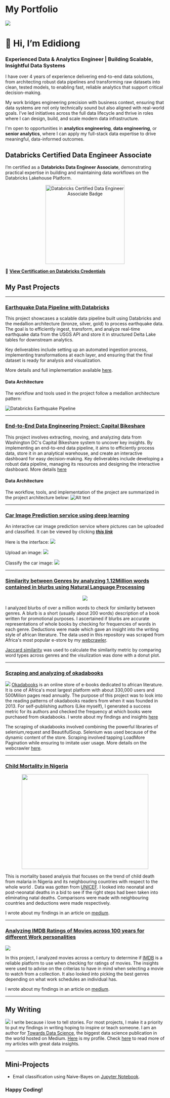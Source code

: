 # My Portfolio

![](https://github.com/EdidiongEsu/portfolio/blob/master/img/Capture.PNG)

# 👋 Hi, I’m Edidiong  
### Experienced Data & Analytics Engineer | Building Scalable, Insightful Data Systems

I have over 4 years of experience delivering end-to-end data solutions, from architecting robust data pipelines and transforming raw datasets into clean, tested models, to enabling fast, reliable analytics that support critical decision-making.

My work bridges engineering precision with business context, ensuring that data systems are not only technically sound but also aligned with real-world goals. I’ve led initiatives across the full data lifecycle and thrive in roles where I can design, build, and scale modern data infrastructure.

I'm open to opportunities in **analytics engineering**, **data engineering**, or **senior analytics**, where I can apply my full-stack data expertise to drive meaningful, data-informed outcomes.

## Databricks Certified Data Engineer Associate

I’m certified as a **Databricks Data Engineer Associate**, demonstrating practical expertise in building and maintaining data workflows on the Databricks Lakehouse Platform.

<p align="center">
  <a href="https://credentials.databricks.com/d07ac3d4-eda6-4706-849e-4bf87932052a#acc.x03av9uO" target="_blank">
    <img src="https://github.com/EdidiongEsu/portfolio/blob/master/img/Databricks%20Certified%20Data%20Engineer%20Associate_page-0001.jpg?raw=true" alt="Databricks Certified Data Engineer Associate Badge" width="250"/>
  </a>
</p>

🔗 [**View Certification on Databricks Credentials**](https://credentials.databricks.com/d07ac3d4-eda6-4706-849e-4bf87932052a#acc.x03av9uO)


## My Past Projects
---
### [Earthquake Data Pipeline with Databricks](https://github.com/EdidiongEsu/Databricks_earthquake)

This project showcases a scalable data pipeline built using Databricks and the medallion architecture (bronze, silver, gold) to process earthquake data. The goal is to efficiently ingest, transform, and analyze real-time earthquake data from the USGS API and store it in structured Delta Lake tables for downstream analytics.

Key deliverables include setting up an automated ingestion process, implementing transformations at each layer, and ensuring that the final dataset is ready for analysis and visualization.

More details and full implementation available [here](https://github.com/EdidiongEsu/Databricks_earthquake).


#### Data Architecture

The workflow and tools used in the project follow a medallion architecture pattern:

![Databricks Earthquake Pipeline](https://github.com/EdidiongEsu/Databricks_earthquake/blob/main/img/Earthquake%20architecture.gif)

---
### [End-to-End Data Engineering Project: Capital Bikeshare](https://github.com/EdidiongEsu/capital_bikeshare)
This project involves extracting, moving, and analyzing data from Washington DC's Capital Bikeshare system to uncover key insights. By implementing an end-to-end data pipeline, it aims to efficiently process data, store it in an analytical warehouse, and create an interactive dashboard for easy decision-making. Key deliverables include developing a robust data pipeline, managing its resources and designing the interactive dashboard. More details [here](https://github.com/EdidiongEsu/capital_bikeshare)

#### Data Architecture
The workflow, tools, and implementation of the project are summarized in the project architecture below:
![Alt text](https://github.com/EdidiongEsu/capital_bikeshare/blob/main/img/Bike%20architecture.gif)

---
### [Car Image Prediction service using deep learning](https://github.com/EdidiongEsu/mlzoomcamp_capstone_one)
An interactive car image prediction service where pictures can be uploaded and classified. It can be viewed by clicking <b>*[this link](https://edidiongesu-mlzoomcamp-capstone-one-main-app-uy4dzl.streamlit.app/)*</b>

Here is the interface:
    ![](https://github.com/EdidiongEsu/mlzoomcamp_capstone_one/blob/main/images/webapp.png)

Upload an image:
    ![](https://github.com/EdidiongEsu/mlzoomcamp_capstone_one/blob/main/images/webapp2.png)

Classify the car image:
    ![](https://github.com/EdidiongEsu/mlzoomcamp_capstone_one/blob/main/images/webapp3.png)

---
### [Similarity between Genres by analyzing 1.12Million words contained in blurbs using Natural Language Processing](https://github.com/EdidiongEsu/genre_NLP)


<p align="center"> 
<img src="https://github.com/EdidiongEsu/portfolio/blob/master/img/common_nlp_gif.gif" />
</p>

I analyzed blurbs of over a million words to check for similarity between genres. A blurb is a short (usually about 200 words) description of a book written for promotional purposes. I ascertained if blurbs are accurate representations of whole books by checking for frequencies of words in each genre. Deductions were made which gave an insight into the writing style of african literature. The data used in this repository was scraped from Africa's most popular e-store by my [webcrawler](https://github.com/EdidiongEsu/okadabooks_scraper). 

[Jaccard similarity](https://en.wikipedia.org/wiki/Jaccard_index) was used to calculate the similarity metric by comparing word types across genres and the visulization was done with a donut plot.
    
   
  
  ---
 ### [Scraping and analyzing of okadabooks](https://github.com/EdidiongEsu/analyzing_okadabooks)
![](https://github.com/EdidiongEsu/portfolio/blob/master/img/double_header.PNG)
[Okadabooks](https://okadabooks.com/) is an online store of e-books dedicated to african literature. It is one of Africa's most largest platform with about 330,000 users and 500Milion pages read annually. 
The purpose of this project was to look into the reading patterns of  okadabooks readers from when it was founded in 2013. For self-publishing authors (Like myself), I generated a success metric for its authors and checked the frequency at which books were purchased from okadabooks. I wrote about my findings and insights [here](https://towardsdatascience.com/riding-okadabooks-aae359d9fbad)

The scraping of okadabooks involved combining the powerful libraries of selenium,request and BeautifulSoup. Selenium was used because of the dynamic content of the store. Scraping involved tapping LoadMore Pagination while ensuring to imitate user usage. More details on the webcrawler [here](https://github.com/EdidiongEsu/okadabooks_scraper).


 ---
### [Child Mortality in Nigeria](https://github.com/EdidiongEsu/child-mortality/blob/master/README.md)
<p align="center"> 
<img src="https://github.com/EdidiongEsu/portfolio/blob/master/img/child_mortality.jpg" width="400px" height="300px" />
</p>

This is mortality based analysis that focuses on the trend of child death from malaria in Nigeria and its neighbouring countries with respect to the whole world . Data was gotten from [UNICEF](https://data.unicef.org/). I looked into neonatal and post-neonatal deaths in a bid to see if the right steps had been taken into eliminating natal deaths. Comparisons were made with neighbouring countries and deductions were made respectively.

I wrote about my findings in an article on [medium](https://medium.com/@eddy.esu.22/global-reduction-in-infant-mortality-864d1879a217).

---

### [Analyzing IMDB Ratings of Movies across 100 years for different Work personalities](https://github.com/EdidiongEsu/Movie-Insights)
![](https://github.com/EdidiongEsu/Movie-Insights/blob/master/Pictures/Duration.jpeg)

In this project, I analyzed movies across a century to determine if [IMDB](https://en.wikipedia.org/wiki/IMDb) is a reliable platform to use when checking for ratings of movies. The insights were used to advise on the criterias to have in mind when selecting a movie to watch from a collection. It also looked into picking the best genres depending on what work schedules an individual has.

I wrote about my findings in an article on [medium](https://medium.com/@eddy.esu.22/deliberations-of-a-movie-buff-tips-to-aid-choosing-your-next-cinematic-experience-2fb001372be8).

---
## My Writing

![](https://github.com/EdidiongEsu/portfolio/blob/master/img/medium.PNG)
I write because i love to tell stories. For most projects, I make it a priority to put my findings in writing hoping to inspire or teach someone. I am an author for [Towards Data Science](https://towardsdatascience.com), the biggest data science publication in the world hosted on Medium. [Here](https://towardsdatascience.com/@eddy.esu.22) is my profile. Check [here](https://medium.com/@eddy.esu.22) to read more of my articles with great data insights.

---
## Mini-Projects
* Email classification using Naive-Bayes on [Jupyter Notebook](https://github.com/EdidiongEsu/machine_learning/blob/master/Email%20classifier%20with%20Naive%20bayes/Email%20classifier%20with%20Naive%20Bayes.ipynb).


### Happy Coding!

